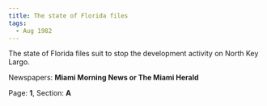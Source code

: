 ```yaml
---  
title: The state of Florida files  
tags:  
  - Aug 1982  
---  
```

  
The state of Florida files suit to stop the development activity on North Key Largo.  
  
Newspapers: **Miami Morning News or The Miami Herald**  
  
Page: **1**, Section: **A** 
